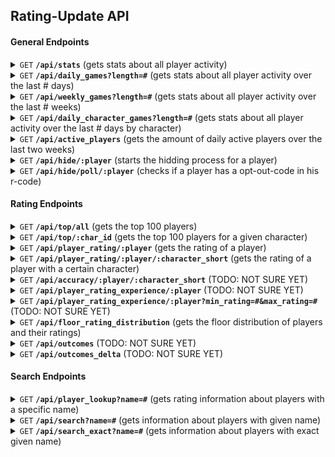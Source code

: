 ## Rating-Update API

#### General Endpoints

<details>
 <summary><code>GET</code> <code><b>/api/stats</b></code> (gets stats about all player activity)</summary>

##### Parameters

> None

##### Code : `200 OK`

```json
{
  "game_count": 21334901,
  "player_count": 358534,
  "activity_7d": {
    "players": 0,
    "games": 0,
    "over_1700": 0,
    "over_1900": 0,
    "over_2100": 0,
    "sub_1300": 0,
    "sub_1100": 0,
    "sub_900": 0
  },
  "activity_24h": {
    "players": 0,
    "games": 0,
    "over_1700": 0,
    "over_1900": 0,
    "over_2100": 0,
    "sub_1300": 0,
    "sub_1100": 0,
    "sub_900": 0
  },
  "activity_1h": {
    "players": 0,
    "games": 0,
    "over_1700": 0,
    "over_1900": 0,
    "over_2100": 0,
    "sub_1300": 0,
    "sub_1100": 0,
    "sub_900": 0
  }
}
```

##### Example cURL

```bash
curl -X GET -H "Content-Type: application/json" http://ratingupdate.info/api/stats
```
</details>

<details>
 <summary><code>GET</code> <code><b>/api/daily_games?length=#</b></code> (gets stats about all player activity over the last # days)</summary>

##### Parameters

> | name              |  type     | data type      | description                         | default    |
> |-------------------|-----------|----------------|-------------------------------------|------------|
> | `length`          |  optional | int ($i64)     | Amount of days to be queried        | 60         |

##### Code : `200 OK`

The values are returned as 3 arrays.  
Values belong together when they are in the same position inside their corresponding arrays.  
The first array contains the dates of the days.  
The second array contains the amount of games played every day.  
The third array contains how many players were active every day.

```json
[
  [
    "2024-04-11",
    "2024-04-12",
    "2024-04-13",
    "2024-04-14",
    "2024-04-15"
  ],
  [
    10,
    5,
    6,
    2,
    1
  ],
  [
    4,
    3,
    3,
    2,
    2
  ]
]
```
`Example`: On the 11. April 2024 there were 10 games played by 4 distinct players. 

##### Example cURL

```bash
curl -X GET -H "Content-Type: application/json" http://ratingupdate.info/api/daily_games?length=5
```
</details>

<details>
 <summary><code>GET</code> <code><b>/api/weekly_games?length=#</b></code> (gets stats about all player activity over the last # weeks)</summary>

##### Parameters

> | name              |  type     | data type      | description                         | default    |
> |-------------------|-----------|----------------|-------------------------------------|------------|
> | `length`          |  optional | int ($i64)     | Amount of weeks to be queried        | 8         |

##### Code : `200 OK`

The values are returned as 3 arrays.  
Values belong together when they are in the same position inside their corresponding arrays.  
The first array contains the dates of the weeks.  
The second array contains the amount of games played every week.  
The third array contains how many players were active every week.

```json
[
  [
    "2024-04-09"
  ],
  [
    100
  ],
  [
    20
  ]
]
```
`Example`: In the week of 9. April 2024 there were 100 games played by 20 distinct players. 

##### Example cURL

```bash
curl -X GET -H "Content-Type: application/json" http://ratingupdate.info/api/weekly_games?length=2
```
</details>

<details>
 <summary><code>GET</code> <code><b>/api/daily_character_games?length=#</b></code> (gets stats about all player activity over the last # days by character)</summary>

##### Parameters

> | name              |  type     | data type      | description                         | default    |
> |-------------------|-----------|----------------|-------------------------------------|------------|
> | `length`          |  optional | int ($i64)     | Amount of days to be queried        | 60         |

##### Code : `200 OK`

The values are returned as 3 arrays.  
Values belong together when they are in the same position inside their corresponding arrays.  
The first array contains the dates of the days.  
The second array contains the characters. 
The third array contains how many games were played with every character every day.

```json
[
  [
    "2024-04-11",
    "2024-04-12",
  ],
  [
    "SO",
    "KY",
    "MA",
    ...
  ],
  [
    [15, 8],
    [7, 9],
    [11, 9],
    ...
  ]
]
```
`Example`: On the 11. April 2024 there were 15 games with Sol played. 

##### Example cURL

```bash
curl -X GET -H "Content-Type: application/json" http://ratingupdate.info/api/daily_character_games?length=2
```
</details>

<details>
 <summary><code>GET</code> <code><b>/api/active_players</b></code> (gets the amount of daily active players over the last two weeks)</summary>

##### Parameters

> None

##### Code : `200 OK`

```json
[
  0,
  0,
  0,
  0,
  0,
  0,
  0,
  0,
  0,
  0,
  0,
  0,
  0,
  0
]
```

##### Example cURL

```bash
curl -X GET -H "Content-Type: application/json" http://ratingupdate.info/api/active_players
```
</details>

<details>
 <summary><code>GET</code> <code><b>/api/hide/:player</b></code> (starts the hidding process for a player)</summary>

##### Parameters

> | name              |  type     | data type      | description                         | default    |
> |-------------------|-----------|----------------|-------------------------------------|------------|
> | `player`          |  required | hex     | Hexadecimal representation of the player id        | -         |

##### Code : `200 OK`

Initiates the hidding process for the player with the given ID. This function returns the `opt-out-code`.

```json
"fdOK4YSK"
```

##### Example cURL

```bash
curl -X GET -H "Content-Type: application/json" http://ratingupdate.info/api/hide/31081E2F439665D
```
</details>

<details>
 <summary><code>GET</code> <code><b>/api/hide/poll/:player</b></code> (checks if a player has a opt-out-code in his r-code)</summary>

##### Parameters

> | name              |  type     | data type      | description                         | default    |
> |-------------------|-----------|----------------|-------------------------------------|------------|
> | `player`          |  required | hex     | Hexadecimal representation of the player id        | -         |

##### Code : `200 OK`

If the given player is currently in the process of hidding their profile this function will check for the `opt-out-code` in the players R-Code.
When the codes match the profile is set to hidden.

Returns either false or true.

```json
false
```

##### Example cURL

```bash
curl -X GET -H "Content-Type: application/json" http://ratingupdate.info/api/hide/poll/31081E2F439665D
```
</details>

#### Rating Endpoints

<details>
 <summary><code>GET</code> <code><b>/api/top/all</b></code> (gets the top 100 players)</summary>

##### Parameters

> None

##### Code : `200 OK`

```json
[
  {
    "pos": 1,
    "id": "2EC405FD6B5A8C9",
    "platform": "PC",
    "character": "Goldlewis",
    "character_short": "GO",
    "name": "UA Rang13",
    "game_count": 6808,
    "rating_value": 2361,
    "rating_deviation": 98,
    "vip_status": null,
    "cheater_status": null,
    "hidden_status": null
  },
  {
    "pos": 2,
    "id": "2EC3DC4435865B9",
    "platform": "PC",
    "character": "Sol",
    "character_short": "SO",
    "name": "UMISHO",
    "game_count": 4109,
    "rating_value": 2350,
    "rating_deviation": 125,
    "vip_status": null,
    "cheater_status": null,
    "hidden_status": null
  },
  ...
]
``` 

##### Example cURL

```bash
curl -X GET -H "Content-Type: application/json" http://ratingupdate.info/api/top/all
```
</details>

<details>
 <summary><code>GET</code> <code><b>/api/top/:char_id</b></code> (gets the top 100 players for a given character)</summary>

##### Parameters

> | name              |  type     | data type      | description                         | default    |
> |-------------------|-----------|----------------|-------------------------------------|------------|
> | `char_id`          |  required | int ($i64)     | Id of character (Sol=0)        | -         |

##### Code : `200 OK`

```json
[
  {
    "pos": 1,
    "id": "310D591D4B0853B",
    "platform": "PC",
    "character": "Ky",
    "character_short": "KY",
    "name": "DM El Maza",
    "game_count": 3876,
    "rating_value": 2241,
    "rating_deviation": 101,
    "vip_status": null,
    "cheater_status": null,
    "hidden_status": null
  },
  {
    "pos": 2,
    "id": "2EDB72A74608783",
    "platform": "PC",
    "character": "Ky",
    "character_short": "KY",
    "name": "Useless Miwa",
    "game_count": 944,
    "rating_value": 2227,
    "rating_deviation": 113,
    "vip_status": null,
    "cheater_status": null,
    "hidden_status": null
  },
  ...
]
``` 

##### Example cURL

```bash
curl -X GET -H "Content-Type: application/json" http://ratingupdate.info/api/top/1
```
</details>

<details>
 <summary><code>GET</code> <code><b>/api/player_rating/:player</b></code> (gets the rating of a player)</summary>

##### Parameters

> | name              |  type     | data type      | description                         | default    |
> |-------------------|-----------|----------------|-------------------------------------|------------|
> | `player`          |  required | hex     | Hexadecimal representation of the player id        | -         |


##### Code : `200 OK`

The result is a array where every item corresponds to a character.

```json
[
  {
    "value": 1500,
    "deviation": 350
  },
  {
    "value": 1341.3941831910975,
    "deviation": 67.10095580454131
  },
  {
    "value": 1500,
    "deviation": 350
  },
  ...
]
``` 

##### Example cURL

```bash
curl -X GET -H "Content-Type: application/json" http://ratingupdate.info/api/player_rating/31081E2F439665D
```
</details>

<details>
 <summary><code>GET</code> <code><b>/api/player_rating/:player/:character_short</b></code> (gets the rating of a player with a certain character)</summary>

##### Parameters

> | name              |  type     | data type      | description                         | default    |
> |-------------------|-----------|----------------|-------------------------------------|------------|
> | `player`          |  required | hex     | Hexadecimal representation of the player id        | -         |
> | `character_short`          |  required | str(2)     | Two letter shorthand for a character        | -         |


##### Code : `200 OK`

```json
{
  "value": 1341.3941831910975,
  "deviation": 67.10095580454131
}
``` 

##### Example cURL

```bash
curl -X GET -H "Content-Type: application/json" http://ratingupdate.info/api/player_rating/31081E2F439665D/PO
```
</details>

<details>
 <summary><code>GET</code> <code><b>/api/accuracy/:player/:character_short</b></code> (TODO: NOT SURE YET)</summary>

##### Parameters

> | name              |  type     | data type      | description                         | default    |
> |-------------------|-----------|----------------|-------------------------------------|------------|
> | `player`          |  required | hex     | Hexadecimal representation of the player id        | -         |
> | `character_short`          |  required | str(2)     | Two letter shorthand for a character        | -         |


##### Code : `200 OK`

The reponse is an array containing 11 values, each corresponding to the winrate? of the player against with a certain skillgap.

```json
[
  null,
  null,
  0.3333333333333333,
  0.14285714285714285,
  0.375,
  0.5238095238095238,
  0.8,
  0.7142857142857143,
  0.75,
  null,
  null
]
``` 

##### Example cURL

```bash
curl -X GET -H "Content-Type: application/json" http://ratingupdate.info/api/accuracy/31081E2F439665D/PO
```
</details>

<details>
 <summary><code>GET</code> <code><b>/api/player_rating_experience/:player</b></code> (TODO: NOT SURE YET)</summary>

##### Parameters

> | name              |  type     | data type      | description                         | default    |
> |-------------------|-----------|----------------|-------------------------------------|------------|
> | `player`          |  required | hex     | Hexadecimal representation of the player id        | -         |


##### Code : `200 OK`

TODO: Describe function

```json
?
``` 

##### Example cURL

```bash
curl -X GET -H "Content-Type: application/json" http://ratingupdate.info/api/player_rating_experience/31081E2F439665D
```
</details>

<details>
 <summary><code>GET</code> <code><b>/api/player_rating_experience/:player?min_rating=#&max_rating=#</b></code> (TODO: NOT SURE YET)</summary>

##### Parameters

> | name              |  type     | data type      | description                         | default    |
> |-------------------|-----------|----------------|-------------------------------------|------------|
> | `player`          |  required | hex     | Hexadecimal representation of the player id        | -         |
> | `min_rating`          |  required | int ($i64)     | Lower rating bound        | -         |
> | `max_rating`          |  required | int ($i64)     | Upper rating bound        | -         |


##### Code : `200 OK`

TODO: Describe function
Probably does the same as the normal player_rating_experience but only takes into consideration matches where the rating deviation between the players falls inbetween the bounding values.

```json
?
``` 

##### Example cURL

```bash
curl -X GET -H "Content-Type: application/json" http://ratingupdate.info/api/player_rating_experience/31081E2F439665D?min_rating=10&max_rating=100
```
</details>

<details>
 <summary><code>GET</code> <code><b>/api/floor_rating_distribution</b></code> (gets the floor distribution of players and their ratings)</summary>

##### Parameters

> None

##### Code : `200 OK`

The reponse is an object with 3 elements. The first one `ratings` is an array containing all the rating value buckets. The second one, an object `floors` contains all the floors and the amount of players in every rating bucket. And the third `overall` contains the total amount of players in all the buckets.

```json
{
    "ratings": [
        -500,
        -450,
        -400,
        -350,
        ...
        2300
    ],
    "floors": {
        "99": [
           0,
           0,
           ...
           7
        ],
        "10": [...]
        "9": [...]
    }
    "overall": [
        1,
        0,
        0,
        0,
        ...
        7
    ],
}
``` 

##### Example cURL

```bash
curl -X GET -H "Content-Type: application/json" http://ratingupdate.info/api/floor_rating_distribution
```
</details>

<details>
 <summary><code>GET</code> <code><b>/api/outcomes</b></code> (TODO: NOT SURE YET)</summary>

##### Parameters

> None

##### Code : `200 OK`

I think this function is supposed to return the actual winrates between bucket of ratings, but i am not sure...

```json
?
``` 

##### Example cURL

```bash
curl -X GET -H "Content-Type: application/json" http://ratingupdate.info/api/outcomes
```
</details>

<details>
 <summary><code>GET</code> <code><b>/api/outcomes_delta</b></code> (TODO: NOT SURE YET)</summary>

##### Parameters

> None

##### Code : `200 OK`

I think this function is supposed to return the delta between the expected winrates and the acctual winrate when comparing players from different bucket of ratings, but i am not sure...

```json
?
``` 

##### Example cURL

```bash
curl -X GET -H "Content-Type: application/json" http://ratingupdate.info/api/outcomes_delta
```
</details>

#### Search Endpoints

<details>
 <summary><code>GET</code> <code><b>/api/player_lookup?name=#</b></code> (gets rating information about players with a specific name)</summary>

##### Parameters

> | name              |  type     | data type      | description                         | default    |
> |-------------------|-----------|----------------|-------------------------------------|------------|
> | `name`          |  required | str     | name of the player        | -         |

Note: this search is exact, `name=Michioc` will not return players named `Michiocre`.

##### Code : `200 OK`

```json
[
  {
    "id": "31081E2F439665D",
    "name": "Michiocre",
    "characters": [
      {
        "shortname": "PO",
        "rating": 1341,
        "deviation": 134,
        "game_count": 765
      }
    ]
  }
]
``` 

##### Example cURL

```bash
curl -X GET -H "Content-Type: application/json" http://ratingupdate.info/api/player_lookup?name=Michiocre
```
</details>

<details>
 <summary><code>GET</code> <code><b>/api/search?name=#</b></code> (gets information about players with given name)</summary>

##### Parameters

> | name              |  type     | data type      | description                         | default    |
> |-------------------|-----------|----------------|-------------------------------------|------------|
> | `name`          |  required | str     | name of the player        | -         |

Note: this search is <b>NOT</b> exact, `name=Michioc` will also return players named `Michiocre`.

##### Code : `200 OK`

The reponse is an array containing one entry per played character of every player found with the given name.

```json
[
  {
    "name": "Michiocre",
    "platform": "PC",
    "vip_status": null,
    "cheater_status": null,
    "hidden_status": null,
    "id": "31081E2F439665D",
    "character": "Potemkin",
    "character_short": "PO",
    "rating_value": 1341,
    "rating_deviation": 134,
    "game_count": 765
  }
]
``` 

##### Example cURL

```bash
curl -X GET -H "Content-Type: application/json" http://ratingupdate.info/api/search?name=Michiocre
```
</details>

<details>
 <summary><code>GET</code> <code><b>/api/search_exact?name=#</b></code> (gets information about players with exact given name)</summary>

##### Parameters

> | name              |  type     | data type      | description                         | default    |
> |-------------------|-----------|----------------|-------------------------------------|------------|
> | `name`          |  required | str     | name of the player        | -         |

Note: this search is exact, `name=Michioc` will not return players named `Michiocre`.

##### Code : `200 OK`

The reponse is an array containing one entry per played character of every player found with the exact given name.

```json
[
  {
    "name": "Michiocre",
    "platform": "PC",
    "vip_status": null,
    "cheater_status": null,
    "hidden_status": null,
    "id": "31081E2F439665D",
    "character": "Potemkin",
    "character_short": "PO",
    "rating_value": 1341,
    "rating_deviation": 134,
    "game_count": 765
  }
]
``` 

##### Example cURL

```bash
curl -X GET -H "Content-Type: application/json" http://ratingupdate.info/api/search_exact?name=Michiocre
```
</details>
